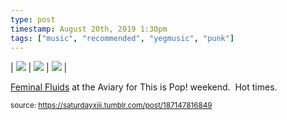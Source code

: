 ```yaml
---
type: post
timestamp: August 20th, 2019 1:30pm
tags: ["music", "recommended", "yegmusic", "punk"]
---
```


| <img src="https://saturdayxiii.github.io/media/187147816849_1.gif"/> | <img src="https://saturdayxiii.github.io/media/187147816849_2.gif"/> | <img src="https://saturdayxiii.github.io/media/187147816849_3.gif"/> |

<a href="https://feminalfluids.bandcamp.com" target="_blank">Feminal Fluids</a> at the Aviary for This is Pop! weekend.  Hot times.
 
  
<small>source: https://saturdayxiii.tumblr.com/post/187147816849</small>
